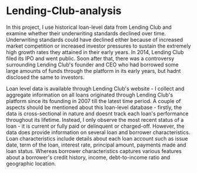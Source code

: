 # Lending-Club-analysis

In this project, I use historical loan-level data from Lending Club and examine whether their underwriting standards declined over time. Underwriting standards could have declined either because of increased market competition or increased investor pressures to sustain the extremely high growth rates they attained in their early years. In 2014, Lending Club filed its IPO and went public. Soon after that, there was a controversy surrounding Lending Club's founder and CEO who had borrowed some large amounts of funds through the platform in its early years, but hadnt disclosed the same to investors. 

Loan level data is available through Lending Club's website - I collect and aggregate information on all loans originated through Lending Club's platform since its founding in 2007 till the latest time period. A couple of aspects should be mentioned about this loan-level database - firstly, the data is cross-sectional in nature and doesnt track each loan's performance throughout its lifetime. Instead, I only observe the most recent status of a loan - it is current or fully paid or delinquent or charged-off. However, the data does provide information on several loan and borrower characteristics. Loan characteristics include details about each loan account such as issue date, term of the loan, interest rate, principal amount, payments made and loan status. Whereas borrower characteristics captures various features about a borrower's credit history, income, debt-to-income ratio and geographic location. 


